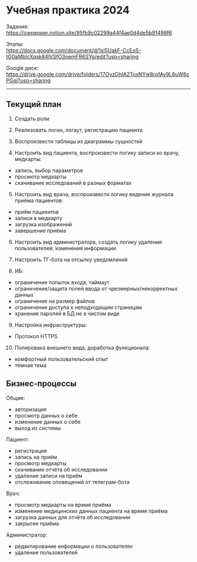 # Учебная практика 2024

Задание:
https://joepepper.notion.site/95fb9c02299a44f4ae0d4de5b91498f6

Этапы:
<br>https://docs.google.com/document/d/1si5UakF-CcEoS-tG0aMblcXqsk84lVSfO3nemFR6SYg/edit?usp=sharing

Google диск:
<br>https://drive.google.com/drive/folders/17OyzDhIA2ToxNYw8rofAy9L6uW6cPGqj?usp=sharing

---

## Текущий план

1. Создать роли

2. Реализовать логин, логаут, регистрацию пациента

3. Воспроизвести таблицы из диаграммы сущностей

4. Настроить вид пациента, воспроизвести логику записи ко врачу, медкарты:
  - запись, выбор параметров
  - просмотр медкарты
  - скачивание исследований в разных форматах

5. Настроить вид врача, воспроизвести логику ведения журнала приёма пациентов:
  - приём пациентов
  - записи в медкарту
  - загрузка изображений 
  - завершение приёма

6. Настроить вид администратора, создать логику удаления пользователей, изменения информации

7. Настроить ТГ-бота на отсылку уведомлений

8. ИБ:
  - ограничение попыток входа, таймаут
  - ограничение/защита полей ввода от чрезмерных/некорректных данных
  - ограничение на размер файлов
  - ограничение доступа к неподходящим страницам
  - хранение паролей в БД не в чистом виде

9. Настройка инфраструктуры:
  - Протокол HTTPS

10. Полировака внешнего вида, доработка функционала:
  - комфортный пользовательский опыт
  - тёмная тема


## Бизнес-процессы

Общие:
- авторизация
- просмотр данных о себе
- изменение данных о себе
- выход из системы

Пациент:
- регистрация
- запись на приём
- просмотр медкарты
- скачивание отчёта об исследовании
- удаление записи на приём
- отслеживание оповещений от телеграм-бота

Врач:
- просмотр медкарты на время приёма
- изменение медицинских данных пациента на время приёма
- загрузка данных для отчёта об исследовании
- закрытие приёма

Администратор:
- редактирование информации о пользователях
- удаление пользователей
